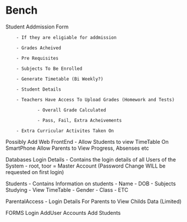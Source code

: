 # Bench



Student Addmission Form

		- If they are eligiable for addmission

		- Grades Acheived

		- Pre Requisites

		- Subjects To Be Enrolled

		- Generate Timetable (Bi Weekly?)

		- Student Details

		- Teachers Have Access To Upload Grades (Homework and Tests)

				- Overall Grade Calculated

				- Pass, Fail, Extra Acheivements

		- Extra Curricular Activites Taken On
  
Possibly Add Web FrontEnd 
	- Allow Students to view TimeTable On SmartPhone
		Allow Parents to View Progress, Absenses etc

Databases
Login Details
	- Contains the login details of all Users of the System
	- root, toor = Master Account (Password Change WILL be requested on first login)

Students
	- Contains Information on students
	- Name
	- DOB
	- Subjects Studying
	- View TimeTable
	- Gender
	- Class
	- ETC

ParentalAccess
	- Login Details For Parents to View Childs Data (Limited)


FORMS
Login
AddUser Accounts
Add Students